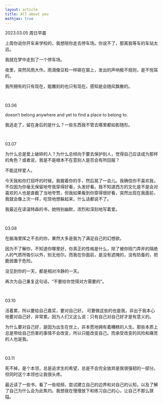 ```yaml
---
layout: article
title: All about you
mathjax: true
---
```


2023.03.05 周日早晨  

上周你说你开车来学校的，我想陪你走去停车场。你说不了，那离我等车的车站太远。

我就在梦中走到了一个停车场。  

夜里，突然风雨大作。雨滴像豆粒一样砸在窗上，发出的声响极不规则，是不悦耳的。

我所拥有的只有现在，能雕刻的也只有现在。感知是会随风飘散的。  

&nbsp;

03.06  

doesn’t belong anywhere and yet to find a place to belong to.  

我逃走了，留在身后的是什么？一些东西我不管去哪里都如影随形。 

&nbsp;

03.07  

为什么总是爱上破碎的人？为什么总倾向于要去保护别人，觉得自己应该成为那样的角色？或者说，我是不是根本不在意别人是否会有所回报？

不能这样爱人。  

今天我和你打招呼的时候，我握着你的手，然后晃了一会儿。我确信你不喜欢我，不仅因为你毫无保留地夸我穿得好看，头发好看。我不知道西方的文化是不是会对喜欢的人也是直截了当地夸赞，但我如果看到你穿得很好看，突然出现在我面前，我就会像上次一样，吃惊地想躲起来，什么话都说不了。  

我最近在读温特森的书，她特别幽默，浓烈和深刻地写着爱。  

&nbsp;

03.08  

在脑海里挥之不去的你，果然大多是我为了满足自己的幻想欲。

因为不了解你，不知道你哪里好，你真正的性格是什么，除了被你班门弄斧的隔绝人的气质所吸引以外，别无他尔。而我在你面前，是没有遮掩的，没有防备的，把脆弱置于危险。

没见到你的一天，都是相对冷静的一天。

再次为自己重复这句话，“不要给你觉得对方需要的”。  

&nbsp;

03.10  

活着累，所以要给自己嘉奖，要对自己好。
可要做这些的也是我，非出于我本心地要对自己好，非常累。因为人们又这么说：只有自己对自己好才是有意义的。

为什么要对自己好，是因为出生在世上，非本愿地拥有着糟糕的人生。那些本质上总是带给自己伤害的事情不会改变，所以只能改变自己。而承受改变的风险和痛苦的人也是我。  

&nbsp;

03.11  

死不掉，是个本领，总是追求生的希望，总是不会完全放弃是我很强韧的一部分。但同时这个本领也让我很头疼。  

最近读了一些书，看了一些视频，尝试建立自己的边界和对自己的认知，以及了解了自己为什么会为此焦灼。我想我在慢慢放下和练习自己的心，让自己不那么狭隘。  
